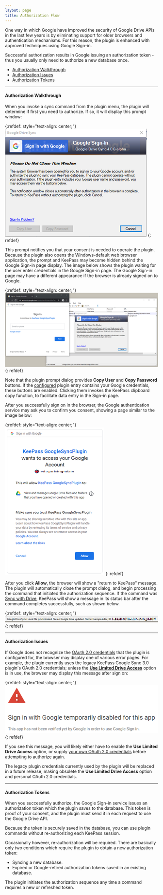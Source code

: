 ```yaml
---
layout: page
title: Authorization Flow
---
```


One way in which Google have improved the security of Google Drive
APIs in the last few years is by eliminating support for
older browsers and authentication mechanisms. For this reason, the
plugin is enhanced with approved techniques using
Google Sign-in.

Successful authorization results in Google issuing an authorization
token - thus you usually only need to authorize a new database once.

* [Authorization Walkthrough](#authorization-walkthrough)
* [Authorization Issues](#authorization-issues)
* [Authorization Tokens](#authorization-tokens)

---

#### Authorization Walkthrough

When you invoke a sync command from the plugin menu, the plugin
will determine if first you need to authorize.  If so, it will
display this prompt window:

{:refdef: style="text-align: center;"}
![Authorization Prompt](../assets/img/auth-dialog.png)
{: refdef}

This prompt notifies you that your consent is needed to operate
the plugin. Because the plugin also opens the Windows-default
web browser application, the prompt and KeePass may become hidden
behind the Google Sign-in page display. The image below shows
the plugin waiting for the user enter credentials in the 
Google Sign-in page.  The Google Sign-in page may have a different
appearance if the browser is already signed on to Google.

{:refdef: style="text-align: center;"}
![Prompt and Google Sign-in Page](../assets/img/auth.png)
{: refdef}

<div class="alert alert-secondary" role="alert">
    Note that the plugin prompt dialog provides <b>Copy User</b> and
    <b>Copy Password</b> buttons.  If the
    <a href="../install/config">configured</a>
    plugin entry contains your Google credentials, these buttons
    are enabled. Clicking them invokes the KeePass clipboard
    copy function, to facilitate data entry in the Sign-in page.
</div>

After you successfully sign on in the browser, the Google authentication
service may ask you to confirm you consent, showing a page similar
to the image below:

{:refdef: style="text-align: center;"}
![Google Authorization Confirmation](../assets/img/auth-requested.png)
{: refdef}

After you click **Allow**, the browser will show a "return to KeePass"
message.  The plugin will automatically close the prompt dialog, and
begin processing the command that initiated the authorization sequence.
If the command was [Sync with Drive](sync), KeePass will show
a message in its status bar after the command completes successfully,
such as shown below.

{:refdef: style="text-align: center;"}
![Sync complete status](../assets/img/sync-complete-status.png)
{: refdef}

---

#### Authorization Issues

If Google does not recognize the [OAuth 2.0 credentials](../usage/oauth)
that the plugin is configured for, the browser may display one of various
error pages.  For example, the plugin currently uses the legacy
KeePass Google Sync 3.0 plugin's OAuth 2.0 credentials; unless the
[**Use Limited Drive Access**](x-40#limited-drive-access) option
is in use, the browser may display this message after sign on:

{:refdef: style="text-align: center;"}
![KGS 3.0 credentials retired](../assets/img/app-denied.png)
{: refdef}

If you see this message, you will likely either have to enable
the **Use Limited Drive Access** option, or supply [your
own OAuth 2.0 credentials](../usage/oauth) before attempting to authorize
again.

<div class="alert alert-secondary" role="alert">
    The legacy plugin credentials currently used by the plugin will
    be replaced in a future release, making obsolete the <b>Use Limited
    Drive Access</b> option and personal OAuth 2.0 credentials.
</div>

---

#### Authorization Tokens
When you successfully authorize, the Google Sign-in service issues
an authorization token which the plugin saves to the database.
This token is proof of your consent, and 
the plugin must send it in each request to use the Google Drive API.

Because the token is securely saved in the database, you can use
plugin commands without re-authorizing each KeePass session.

Occasionally however, re-authorization will be required. There are
basically only two conditions which require the plugin to obtain a new
authorization token:

* Syncing a new database.
* Expired or Google-retired authorization tokens saved in an existing
database.

The plugin initiates the authorization sequence any time a command
requires a new or refreshed token.
